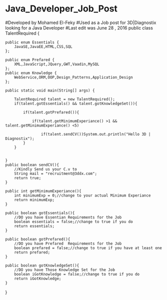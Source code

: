 # Java_Developer_Job_Post
#Developed by Mohamed El-Feky
#Used as a Job post for 3D|Diagnostix looking for a Java Developer
#Last edit was June 28 , 2016
public class TalentRequired {

    public enum Essentials {
        JavaSE,JavaEE,HTML,CSS,SQL
    };
    
    public enum Prefared {
        XML,JavaScript,JQuery,GWT,Vaadin,MySQL
    };
    public enum Knowledge {
        WebService,ORM,OOP,Design_Patterns,Application_Design
    };
    
    public static void main(String[] args) {
        
        TalentRequired talent = new TalentRequired();
        if(talent.gotEssentials() && talent.gotKnowledgeSet()){
            
            if(talent.gotPrefared()){
                
                if(talent.getMinimumExperiance() >1 && talent.getMinimumExperiance() <5)
                    
                    if(talent.sendCV())System.out.println("Hello 3D | Diagnostix");
            }
        } 
        
        
    }
    public boolean sendCV(){
        //Kindly Send us your C.v to 
        String mail = "recruitment@3ddx.com";
        return true;
    }
    
    public int getMinimumExperiance(){
        int minimumExp = 0;//change to your actual Minimum Experiance
        return minimumExp;
    }
    
    public boolean gotEssentials(){
        //DO you have Essentian Requirements for the Job
        boolean essentials = false;//change to true if you do 
        return essentials;
    }
    
    public boolean gotPrefared(){
        //DO you have Prefared  Requirements for the Job
        boolean prefared = false;//change to true if you have at least one 
        return prefared;
    }
    
    public boolean gotKnowledgeSet(){
        //DO you have Those Knowledge Set for the Job
        boolean iGotKnowledge = false;//change to true if you do 
        return iGotKnowledge;
    }
    
}
